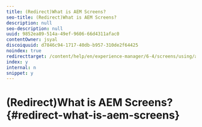 ```yaml
---
title: (Redirect)What is AEM Screens?
seo-title: (Redirect)What is AEM Screens?
description: null
seo-description: null
uuid: 9852ea89-514a-49ef-9606-66d4311afac0
contentOwner: jsyal
discoiquuid: d7846c94-1717-40db-b957-310de2f64425
noindex: true
redirecttarget: /content/help/en/experience-manager/6-4/screens/using/aem-screens-introduction
index: y
internal: n
snippet: y
---
```


# (Redirect)What is AEM Screens?{#redirect-what-is-aem-screens}

